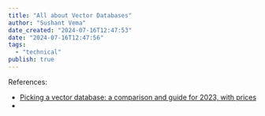 ```yaml
---
title: "All about Vector Databases"
author: "Sushant Vema"
date_created: "2024-07-16T12:47:53"
date: "2024-07-16T12:47:56"
tags:
  - "technical"
publish: true
---
```


References:
  - [Picking a vector database: a comparison and guide for 2023, with prices](https://benchmark.vectorview.ai/vectordbs.html)
  -
